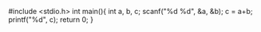 #include <stdio.h>
int main(){
    int a, b, c;
    scanf("%d %d", &a, &b);
    c = a+b;
    printf("%d", c);
    return 0;
}
